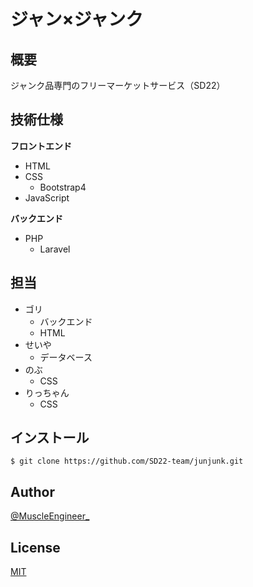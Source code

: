 # ジャン×ジャンク
## 概要

ジャンク品専門のフリーマーケットサービス（SD22）

## 技術仕様

**フロントエンド**

- HTML
- CSS
    - Bootstrap4
- JavaScript

**バックエンド**

- PHP
    - Laravel
    
## 担当
- ゴリ
    - バックエンド
    - HTML
- せいや
    - データベース
- のぶ
    - CSS
- りっちゃん
    - CSS

## インストール

    $ git clone https://github.com/SD22-team/junjunk.git

## Author

[@MuscleEngineer_](https://twitter.com/KHiroki86_)

## License

[MIT](http://b4b4r07.mit-license.org)
